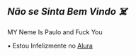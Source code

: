 ## *Não se Sinta Bem Vindo ☠️*

  MY Neme Is Paulo and Fuck You

  • Estou Infelizmente no [Alura](https://www.alura.com.br)
